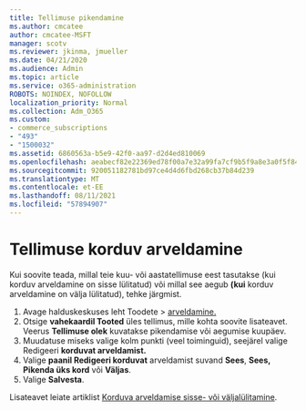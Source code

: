 ```yaml
---
title: Tellimuse pikendamine
ms.author: cmcatee
author: cmcatee-MSFT
manager: scotv
ms.reviewer: jkinma, jmueller
ms.date: 04/21/2020
ms.audience: Admin
ms.topic: article
ms.service: o365-administration
ROBOTS: NOINDEX, NOFOLLOW
localization_priority: Normal
ms.collection: Adm_O365
ms.custom:
- commerce_subscriptions
- "493"
- "1500032"
ms.assetid: 6860563a-b5e9-42f0-aa97-d2d4ed810069
ms.openlocfilehash: aeabecf82e22369ed78f00a7e32a99fa7cf9b5f9a8e3a0f5f84ea68bdbc33642
ms.sourcegitcommit: 920051182781bd97ce4d4d6fbd268cb37b84d239
ms.translationtype: MT
ms.contentlocale: et-EE
ms.lasthandoff: 08/11/2021
ms.locfileid: "57894907"
---
```

# <a name="subscription-recurring-billing"></a>Tellimuse korduv arveldamine

Kui soovite teada, millal teie kuu- või aastatellimuse eest tasutakse (kui korduv arveldamine on sisse lülitatud) või millal see aegub **(kui** korduv arveldamine on välja lülitatud), tehke järgmist. 
  
1. Avage halduskeskuses leht  Toodete \> [arveldamine.](https://go.microsoft.com/fwlink/p/?linkid=842054)
2. Otsige **vahekaardil Tooted** üles tellimus, mille kohta soovite lisateavet. Veerus **Tellimuse olek** kuvatakse pikendamise või aegumise kuupäev.
3. Muudatuse miseks valige kolm punkti (veel toiminguid), seejärel valige Redigeeri **korduvat arveldamist.**
4. Valige **paanil Redigeeri korduvat** arveldamist suvand **Sees**, **Sees, Pikenda üks kord** või **Väljas**.
5. Valige **Salvesta**.

Lisateavet leiate artiklist [Korduva arveldamise sisse- või väljalülitamine](https://docs.microsoft.com/microsoft-365/commerce/subscriptions/renew-your-subscription).